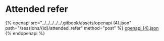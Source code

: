 # Attended refer

{% openapi src="../../../../../.gitbook/assets/openapi (4).json" path="/sessions/{id}/attended_refer" method="post" %}
[openapi (4).json](<../../../../../.gitbook/assets/openapi (4).json>)
{% endopenapi %}
